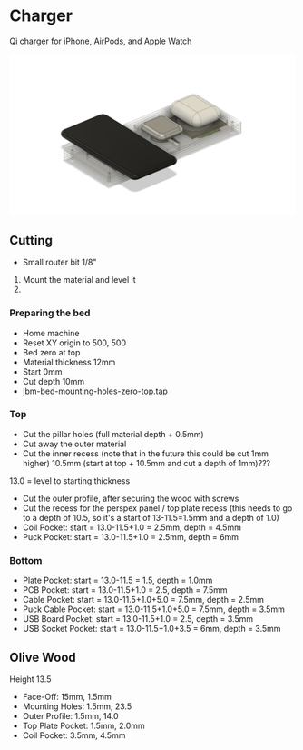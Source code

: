 # Charger

Qi charger for iPhone, AirPods, and Apple Watch

![Preview](preview.png)

## Cutting

- Small router bit 1/8"

1. Mount the material and level it
2. 



### Preparing the bed

- Home machine
- Reset XY origin to 500, 500
- Bed zero at top
- Material thickness 12mm
- Start 0mm
- Cut depth 10mm
- jbm-bed-mounting-holes-zero-top.tap

### Top

- Cut the pillar holes (full material depth + 0.5mm)
- Cut away the outer material
- Cut the inner recess (note that in the future this could be cut 1mm higher) 10.5mm (start at top + 10.5mm and cut a depth of 1mm)???

13.0 = level to starting thickness



- Cut the outer profile, after securing the wood with screws
- Cut the recess for the perspex panel / top plate recess (this needs to go to a depth of 10.5, so it's a start of 13-11.5=1.5mm and a depth of 1.0)
- Coil Pocket: start = 13.0-11.5+1.0 = 2.5mm, depth = 4.5mm
- Puck Pocket: start = 13.0-11.5+1.0 = 2.5mm, depth = 6mm

### Bottom

- Plate Pocket: start = 13.0-11.5 = 1.5, depth = 1.0mm
- PCB Pocket: start = 13.0-11.5+1.0 = 2.5, depth = 7.5mm
- Cable Pocket: start = 13.0-11.5+1.0+5.0 = 7.5mm, depth = 2.5mm
- Puck Cable Pocket: start = 13.0-11.5+1.0+5.0 = 7.5mm, depth = 3.5mm
- USB Board Pocket: start = 13.0-11.5+1.0 = 2.5, depth = 3.5mm
- USB Socket Pocket: start = 13.0-11.5+1.0+3.5 = 6mm, depth = 3.5mm



## Olive Wood

Height 13.5

- Face-Off: 15mm, 1.5mm
- Mounting Holes: 1.5mm, 23.5
- Outer Profile: 1.5mm, 14.0
- Top Plate Pocket: 1.5mm, 2.0mm
- Coil Pocket: 3.5mm, 4.5mm